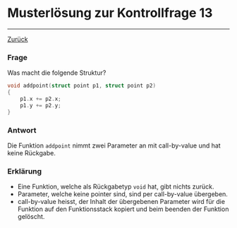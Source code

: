 # Musterlösung zur Kontrollfrage 13
---
[Zurück](README.md)

### Frage
Was macht die folgende Struktur?
```c
void addpoint(struct point p1, struct point p2)
{
	p1.x += p2.x;
	p1.y += p2.y;
}
```

### Antwort
Die Funktion `addpoint` nimmt zwei Parameter an mit call-by-value und
hat keine Rückgabe.

### Erklärung
* Eine Funktion, welche als Rückgabetyp `void` hat, gibt nichts zurück.
* Parameter, welche keine pointer sind, sind per call-by-value übergeben.
* call-by-value heisst, der Inhalt der übergebenen Parameter wird für die Funktion auf den Funktionsstack kopiert und beim beenden der Funktion gelöscht.
